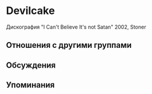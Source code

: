 # Devilcake

Дискография
"I Can't Believe It's not Satan" 2002, Stoner

## Отношения с другими группами


## Обсуждения


## Упоминания


